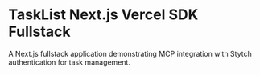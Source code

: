 # TaskList Next.js Vercel SDK Fullstack

A Next.js fullstack application demonstrating MCP integration with Stytch authentication for task management.
